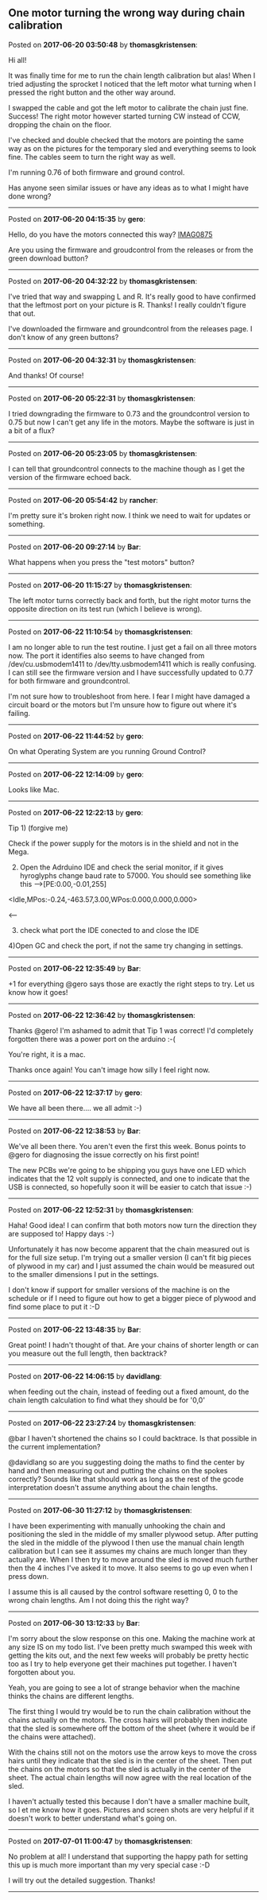 ## One motor turning the wrong way during chain calibration
Posted on **2017-06-20 03:50:48** by **thomasgkristensen**:

Hi all!



It was finally time for me to run the chain length calibration but alas! When I tried adjusting the sprocket I noticed that the left motor what turning when I pressed the right button and the other way around.



I swapped the cable and got the left motor to calibrate the chain just fine. Success! The right motor however started turning CW instead of CCW, dropping the chain on the floor.



I've checked and double checked that the motors are pointing the same way as on the pictures for the temporary sled and everything seems to look fine. The cables seem to turn the right way as well.



I'm running 0.76 of both firmware and ground control.



Has anyone seen similar issues or have any ideas as to what I might have done wrong?

---

Posted on **2017-06-20 04:15:35** by **gero**:

Hello, do you have the motors connected this way?  [IMAG0875](//muut.com/u/maslowcnc/s1/:maslowcnc:PrmW:imag0875.jpg.jpg)

Are you using the firmware and groudcontrol from the releases or from the green download button?

---

Posted on **2017-06-20 04:32:22** by **thomasgkristensen**:

I've tried that way and swapping L and R. It's really good to have confirmed that the leftmost port on your picture is R. Thanks! I really couldn't figure that out.



I've downloaded the firmware and groundcontrol from the releases page. I don't know of any green buttons?

---

Posted on **2017-06-20 04:32:31** by **thomasgkristensen**:

And thanks! Of course!

---

Posted on **2017-06-20 05:22:31** by **thomasgkristensen**:

I tried downgrading the firmware to 0.73 and the groundcontrol version to 0.75 but now I can't get any life in the motors. Maybe the software is just in a bit of a flux?

---

Posted on **2017-06-20 05:23:05** by **thomasgkristensen**:

I can tell that groundcontrol connects to the machine though as I get the version of the firmware echoed back.

---

Posted on **2017-06-20 05:54:42** by **rancher**:

I'm pretty sure it's broken right now.  I think we need to wait for updates or something.

---

Posted on **2017-06-20 09:27:14** by **Bar**:

What happens when you press the "test motors" button?

---

Posted on **2017-06-20 11:15:27** by **thomasgkristensen**:

The left motor turns correctly back and forth, but the right motor turns the opposite direction on its test run (which I believe is wrong).

---

Posted on **2017-06-22 11:10:54** by **thomasgkristensen**:

I am no longer able to run the test routine. I just get a fail on all three motors now. The port it identifies also seems to have changed from /dev/cu.usbmodem1411 to /dev/tty.usbmodem1411 which is really confusing. I can still see the firmware version and I have successfully updated to 0.77 for both firmware and groundcontrol.



I'm not sure how to troubleshoot from here. I fear I might have damaged a circuit board or the motors but I'm unsure how to figure out where it's failing.

---

Posted on **2017-06-22 11:44:52** by **gero**:

On what Operating System are you running Ground Control?

---

Posted on **2017-06-22 12:14:09** by **gero**:

Looks like Mac.

---

Posted on **2017-06-22 12:22:13** by **gero**:

Tip 1) (forgive me)

Check if the power supply for the motors is in the shield and not in the Mega.

2) Open the Adrduino IDE and check the serial monitor, if it gives hyroglyphs change baud rate to 57000. You should see something like this -->[PE:0.00,-0.01,255]

<Idle,MPos:-0.24,-463.57,3.00,WPos:0.000,0.000,0.000>

<--

3) check what port the IDE conected to and close the IDE

4)Open GC and check the port, if not the same try changing in settings.

---

Posted on **2017-06-22 12:35:49** by **Bar**:

+1 for everything @gero says those are exactly the right steps to try. Let us know how it goes!

---

Posted on **2017-06-22 12:36:42** by **thomasgkristensen**:

Thanks @gero! I'm ashamed to admit that Tip 1 was correct! I'd completely forgotten there was a power port on the arduino :-(



You're right, it is a mac.



Thanks once again! You can't image how silly I feel right now.

---

Posted on **2017-06-22 12:37:17** by **gero**:

We have all been there.... we all admit :-)

---

Posted on **2017-06-22 12:38:53** by **Bar**:

We've all been there. You aren't even the first this week. Bonus points to @gero for diagnosing the issue correctly on his first point!



The new PCBs we're going to be shipping you guys have one LED which indicates that the 12 volt supply is connected, and one to indicate that the USB is connected, so hopefully soon it will be easier to catch that issue :-)

---

Posted on **2017-06-22 12:52:31** by **thomasgkristensen**:

Haha! Good idea! I can confirm that both motors now turn the direction they are supposed to! Happy days :-)



Unfortunately it has now become apparent that the chain measured out is for the full size setup. I'm trying out a smaller version (I can't fit big pieces of plywood in my car) and I just assumed the chain would be measured out to the smaller dimensions I put in the settings.



I don't know if support for smaller versions of the machine is on the schedule or if I need to figure out how to get a bigger piece of plywood and find some place to put it :-D

---

Posted on **2017-06-22 13:48:35** by **Bar**:

Great point! I hadn't thought of that. Are your chains of shorter length or can you measure out the full length, then backtrack?

---

Posted on **2017-06-22 14:06:15** by **davidlang**:

when feeding out the chain, instead of feeding out a fixed amount, do the chain length calculation to find what they should be for '0,0'

---

Posted on **2017-06-22 23:27:24** by **thomasgkristensen**:

@bar I haven't shortened the chains so I could backtrace. Is that possible in the current implementation?



@davidlang so are you suggesting doing the maths to find the center by hand and then measuring out and putting the chains on the spokes correctly? Sounds like that should work as long as the rest of the gcode interpretation doesn't assume anything about the chain lengths.

---

Posted on **2017-06-30 11:27:12** by **thomasgkristensen**:

I have been experimenting with manually unhooking the chain and positioning the sled in the middle of my smaller plywood setup. After putting the sled in the middle of the plywood I then use the manual chain length calibration but I can see it assumes my chains are much longer than they actually are. When I then try to move around the sled is moved much further then the 4 inches I've asked it to move. It also seems to go up even when I press down.



I assume this is all caused by the control software resetting 0, 0 to the wrong chain lengths. Am I not doing this the right way?

---

Posted on **2017-06-30 13:12:33** by **Bar**:

I'm sorry about the slow response on this one. Making the machine work at any size IS on my todo list. I've been pretty much swamped this week with getting the kits out, and the next few weeks will probably be pretty hectic too as I try to help everyone get their machines put together. I haven't forgotten about you.



Yeah, you are going to see a lot of strange behavior when the machine thinks the chains are different lengths.



The first thing I would try would be to run the chain calibration without the chains actually on the motors. The cross hairs will probably then indicate that the sled is somewhere off the bottom of the sheet (where it would be if the chains were attached). 



With the chains still not on the motors use the arrow keys to move the cross hairs until they indicate that the sled is in the center of the sheet. Then put the chains on the motors so that the sled is actually in the center of the sheet. The actual chain lengths will now agree with the real location of the sled.



I haven't actually tested this because I don't have a smaller machine built, so l et me know how it goes. Pictures and screen shots are very helpful if it doesn't work to better understand what's going on.

---

Posted on **2017-07-01 11:00:47** by **thomasgkristensen**:

No problem at all! I understand that supporting the happy path for setting this up is much more important than my very special case :-D



I will try out the detailed suggestion. Thanks!

---

